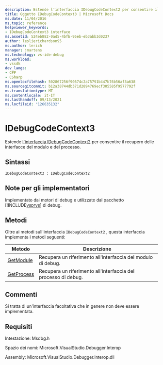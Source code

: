 ```yaml
---
description: Estende l'interfaccia IDebugCodeContext2 per consentire il recupero delle interfacce del modulo e del processo.
title: Oggetto IDebugCodeContext3 | Microsoft Docs
ms.date: 11/04/2016
ms.topic: reference
helpviewer_keywords:
- IDebugCodeContext3 interface
ms.assetid: 524eb882-0ad5-4bfb-95eb-eb3abb3d0237
author: leslierichardson95
ms.author: lerich
manager: jmartens
ms.technology: vs-ide-debug
ms.workload:
- vssdk
dev_langs:
- CPP
- CSharp
ms.openlocfilehash: 502867256f90574c2a75791b447b76b56af3a638
ms.sourcegitcommit: b12a38744db371d2894769ecf305585f9577792f
ms.translationtype: MT
ms.contentlocale: it-IT
ms.lasthandoff: 09/13/2021
ms.locfileid: "126635132"
---
```

# <a name="idebugcodecontext3"></a>IDebugCodeContext3
Estende [l'interfaccia IDebugCodeContext2](../../../extensibility/debugger/reference/idebugcodecontext2.md) per consentire il recupero delle interfacce del modulo e del processo.

## <a name="syntax"></a>Sintassi

```
IDebugCodeContext3 : IDebugCodeContext2
```

## <a name="notes-for-implementers"></a>Note per gli implementatori
 Implementato dai motori di debug e utilizzato dal pacchetto [!INCLUDE[vsprvs](../../../code-quality/includes/vsprvs_md.md)] di debug.

## <a name="methods"></a>Metodi
 Oltre ai metodi sull'interfaccia `IDebugCodeContext2` , questa interfaccia implementa i metodi seguenti:

|Metodo|Descrizione|
|------------|-----------------|
|[GetModule](../../../extensibility/debugger/reference/idebugcodecontext3-getmodule.md)|Recupera un riferimento all'interfaccia del modulo di debug.|
|[GetProcess](../../../extensibility/debugger/reference/idebugcodecontext3-getprocess.md)|Recupera un riferimento all'interfaccia del processo di debug.|

## <a name="remarks"></a>Commenti
 Si tratta di un'interfaccia facoltativa che in genere non deve essere implementata.

## <a name="requirements"></a>Requisiti
 Intestazione: Msdbg.h

 Spazio dei nomi: Microsoft.VisualStudio.Debugger.Interop

 Assembly: Microsoft.VisualStudio.Debugger.Interop.dll
